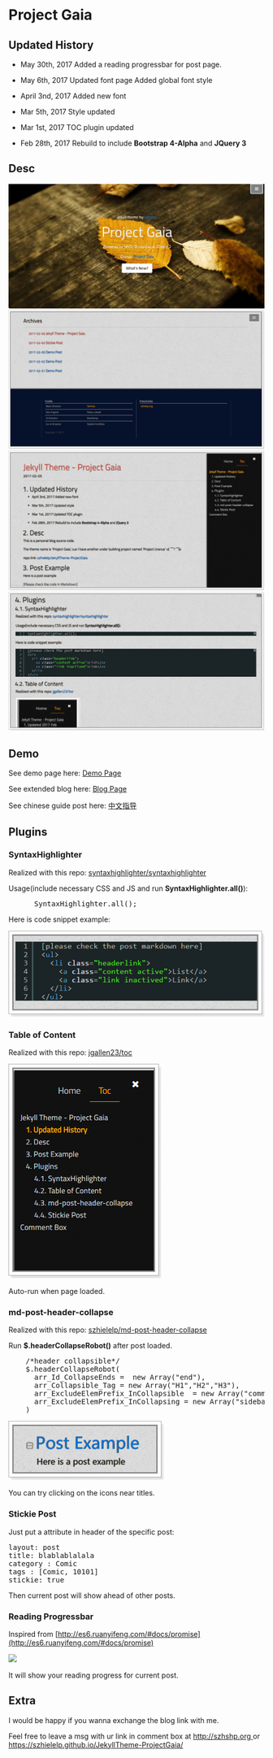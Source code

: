 # Project Gaia


## Updated History

- May 30th, 2017
Added a reading progressbar for post page.

- May 6th, 2017
Updated font page
Added global font style

- April 3nd, 2017
Added new font

- Mar 5th, 2017
Style updated

- Mar 1st, 2017
TOC plugin updated

- Feb 28th, 2017
Rebuild to include **Bootstrap 4-Alpha** and **JQuery 3**

## Desc

![](    demo/1.jpg  )
![](    demo/2.jpg  )
![](    demo/3.jpg  )
![](    demo/4.jpg  )


## Demo

See demo page here: [    Demo Page   ](https://szhielelp.github.io/JekyllTheme-ProjectGaia/)

See extended blog here: [    Blog Page   ](http://szhshp.org/)

See chinese guide post here: [   中文指导    ](http://szhshp.org?pagename=/tech/2017/01/09/projectgaia.html)

## Plugins

### SyntaxHighlighter

Realized with this repo: [    syntaxhighlighter/syntaxhighlighter](https://github.com/syntaxhighlighter/syntaxhighlighter)

Usage(include necessary CSS and JS and run **SyntaxHighlighter.all()**):

<pre class="brush: html">
      SyntaxHighlighter.all();
</pre>

Here is code snippet example:

![](    demo/X3.png )

### Table of Content

Realized with this repo: [    jgallen23/toc  ](https://github.com/jgallen23/toc)

![](   demo/X2.png   )

Auto-run when page loaded.

### md-post-header-collapse

Realized with this repo: [    szhielelp/md-post-header-collapse  ](https://github.com/szhielelp/md-post-header-collapse)

Run **$.headerCollapseRobot()** after post loaded.

<pre class="brush: js">
    /*header collapsible*/
    $.headerCollapseRobot(
      arr_Id_CollapseEnds =  new Array("end"),                       
      arr_Collapsible_Tag = new Array("H1","H2","H3"),                       
      arr_ExcludeElemPrefix_InCollapsible  = new Array("comment-"),      
      arr_ExcludeElemPrefix_InCollapsing = new Array("sidebar-toc-Ik4D-")
    )
</pre>

![](   demo/X1.png   )

You can try clicking on the icons near titles.

### Stickie Post

Just put a attribute in header of the specific post:

 <pre class="brush: html; highlight: [5]">
layout: post
title: blablablalala
category : Comic
tags : [Comic, 10101]
stickie: true
</pre>

Then current post will show ahead of other posts.

### Reading Progressbar

Inspired from [http://es6.ruanyifeng.com/#docs/promise](http://es6.ruanyifeng.com/#docs/promise)

![](   https://szhielelp.github.io/JekyllTheme-ProjectGaia/demo/X4.png   )

It will show your reading progress for current post.


## Extra

I would be happy if you wanna exchange the blog link with me.

Feel free to leave a msg with ur link in comment box at  [     http://szhshp.org  ](http://szhshp.org) or [   https://szhielelp.github.io/JekyllTheme-ProjectGaia/    ](https://szhielelp.github.io/JekyllTheme-ProjectGaia/)
